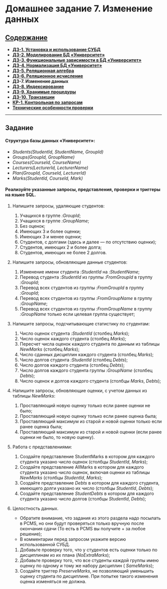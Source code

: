 # Домашнее задание 7. Изменение данных

## [Содержание](./../README.md)

* [**ДЗ-1. Установка и использование СУБД**](./../HW_1)
* [**ДЗ-2. Моделирование БД «Университет»**](./../HW_2)
* [**ДЗ-3. Функциональные зависимости в БД «Университет»**](./../HW_3)
* [**ДЗ-4. Нормализация БД «Университет»**](./../HW_4)
* [**ДЗ-5. Реляционная алгебра**](./../HW_5)
* [**ДЗ-6. Реляционное исчисление**](./../HW_6)
* **ДЗ-7. Изменение данных**
* [**ДЗ-8. Индексирование**](./../HW_8)
* [**ДЗ-9. Хранимые процедуры**](./../HW_9)
* [**ДЗ-10. Транзакции**](./../HW_10)
* [**КР-1. Контрольная по запросам**](./../CW_1)
* [**Технические особенности проверки**](./../Technical_specifics.md)

---

## Задание

#### Структура базы данных «Университет»:

* *Students(StudentId, StudentName, GroupId)*
* *Groups(GroupId, GroupName)*
* *Courses(CourseId, CourseName)*
* *Lecturers(LecturerId, LecturerName)*
* *Plan(GroupId, CourseId, LecturerId)*
* *Marks(StudentId, CourseId, Mark)*

#### Реализуйте указанные запросы, представления, проверки и триггеры на языке SQL.

1. Напишите запросы, удаляющие студентов:
    1. Учащихся в группе *:GroupId*;
    2. Учащихся в группе *:GroupName*;
    3. Без оценок;
    4. Имеющих 3 и более оценки;
    5. Имеющих 3 и менее оценки;
    6. Студентов, c долгами (здесь и далее — по отсутствию оценки);
    7. Студентов, имеющих 2 и более долга;
    8. Студентов, имеющих не более 2 долгов.
2. Напишите запросы, обновляющие данные студентов:
    1. Изменение имени студента *:StudentId* на *:StudentName*;
    2. Перевод студента *:StudentId* из группы *:FromGroupId* в группу *:GroupId*;
    3. Перевод всех студентов из группы *:FromGroupId* в группу *:GroupId*;
    4. Перевод всех студентов из группы *:FromGroupName* в группу *:GroupName*;
    5. Перевод всех студентов из группы *:FromGroupName* в группу *:GroupName* только если целевая группа существует;
3. Напишите запросы, подсчитывающие статистику по студентам:
    1. Число оценок студента *:StudentId* (столбец *Marks*);
    2. Число оценок каждого студента (столбец *Marks*);
    3. Пересчет числа оценок каждого студента по данным из таблицы *NewMarks* (столбец *Marks*);
    4. Число сданных дисциплин каждого студента (столбец *Marks*);
    5. Число долгов студента *:StudentId* (столбец *Debts*);
    6. Число долгов каждого студента (столбец *Debts*);
    7. Число долгов каждого студента группы *:GroupName* (столбец *Debts*);
    8. Число оценок и долгов каждого студента (столбцы *Marks*, *Debts*);
4. Напишите запросы, обновляющие оценки, с учетом данных из таблицы *NewMarks*:
    1. Проставляющий новую оценку только если ранее оценки не было;
    2. Проставляющий новую оценку только если ранее оценка была;
    3. Проставляющий максимум из старой и новой оценки только если ранее оценка была;
    4. Проставляющий максимум из старой и новой оценки (если ранее оценки не было, то новую оценку).
5. Работа с представлениями:
    1. Создайте представление StudentMarks в котором для каждого студента указано число оценок (столбцы *StudentId*,
       *Marks*);
    2. Создайте представление AllMarks в котором для каждого студента указано число оценок, включая оценки из таблицы
       *NewMarks* (столбцы *StudentId*, *Marks*);
    3. Создайте представление *Debts* в котором для каждого студента, имеющего долги указано их число (столбцы *StudentId*,
       *Debts*);
    4. Создайте представление *StudentDebts* в котором для каждого студента указано число долгов (столбцы *StudentId*,
       *Debts*);
6. Целостность данных.
    * Обратите внимание, что задания из этого раздела надо посылать в PCMS, но они будут проверяться только вручную
      после окончания сдачи (То есть в PCMS вы получите + за любое решение);
    * В комментарии перед запросом укажите версию использованной СУБД.

    1. Добавьте проверку того, что у студентов есть оценки только по дисциплинам из их плана (_NoExtraMarks_);
    2. Добавьте проверку того, что все студенты каждой группы имею оценку по одному и тому же набору дисциплин (
       _SameMarks_);
    3. Создайте триггер _PreserveMarks_, не позволяющий уменьшить оценку студента по дисциплине. При попытке такого
       изменения оценка изменяться не должна.
    
